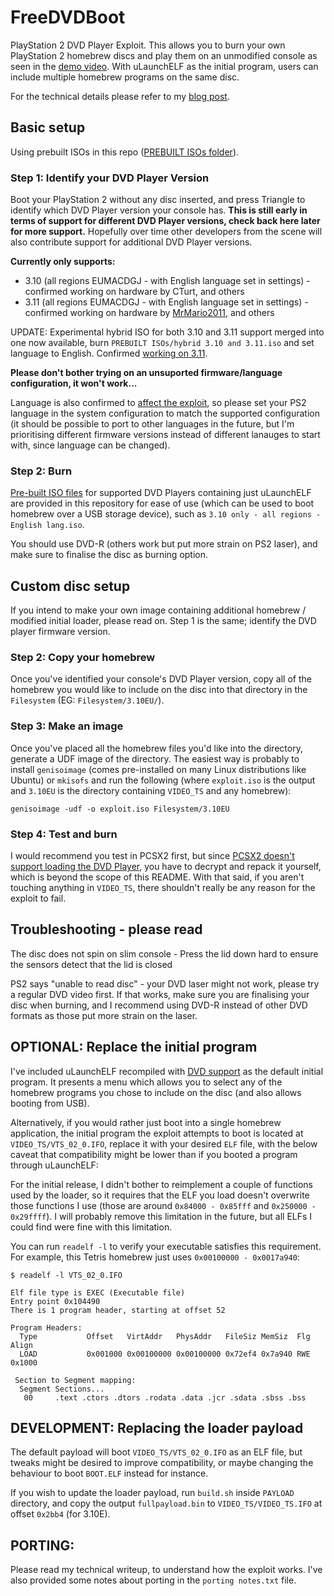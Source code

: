 # FreeDVDBoot
PlayStation 2 DVD Player Exploit. This allows you to burn your own PlayStation 2 homebrew discs and play them on an unmodified console as seen in the [demo video](https://www.youtube.com/watch?v=ez0y-hz3VuM). With uLaunchELF as the initial program, users can include multiple homebrew programs on the same disc.

For the technical details please refer to my [blog post](https://cturt.github.io/freedvdboot.html).

## Basic setup
Using prebuilt ISOs in this repo ([PREBUILT ISOs folder](https://github.com/CTurt/FreeDVDBoot/tree/master/PREBUILT%20ISOs)).

### Step 1: Identify your DVD Player Version
Boot your PlayStation 2 without any disc inserted, and press Triangle to identify which DVD Player version your console has. 
**This is still early in terms of support for different DVD Player versions, check back here later for more support.**
Hopefully over time other developers from the scene will also contribute support for additional DVD Player versions.

**Currently only supports:**

- 3.10 (all regions EUMACDGJ - with English language set in settings) - confirmed working on hardware by CTurt, and others
- 3.11 (all regions EUMACDGJ - with English language set in settings) - confirmed working on hardware by [MrMario2011](https://twitter.com/MrMario2011/status/1277586569738813440), and others

UPDATE: Experimental hybrid ISO for both 3.10 and 3.11 support merged into one now available, burn `PREBUILT ISOs/hybrid 3.10 and 3.11.iso` and set language to English. Confirmed [working on 3.11](https://twitter.com/TheWizWiki/status/1277670129355161601).

**Please don't bother trying on an unsuported firmware/language configuration, it won't work...**

Language is also confirmed to [affect the exploit](https://www.youtube.com/watch?v=zelVQcD7HCY), so please set your PS2 language in the system configuration to match the supported configuration (it should be possible to port to other languages in the future, but I'm prioritising different firmware versions instead of different lanauges to start with, since language can be changed).

### Step 2: Burn
[Pre-built ISO files](https://github.com/CTurt/FreeDVDBoot/tree/master/PREBUILT%20ISOs) for supported DVD Players containing just uLaunchELF are provided in this repository for ease of use (which can be used to boot homebrew over a USB storage device), such as `3.10 only - all regions - English lang.iso`.

You should use DVD-R (others work but put more strain on PS2 laser), and make sure to finalise the disc as burning option.

## Custom disc setup
 
If you intend to make your own image containing additional homebrew / modified initial loader, please read on. Step 1 is the same; identify the DVD player firmware version.

### Step 2: Copy your homebrew
Once you've identified your console's DVD Player version, copy all of the homebrew you would like to include on the disc into that directory in the `Filesystem` (EG: `Filesystem/3.10EU/`).

### Step 3: Make an image
Once you've placed all the homebrew files you'd like into the directory, generate a UDF image of the directory. The easiest way is probably to install `genisoimage` (comes pre-installed on many Linux distributions like Ubuntu) or `mkisofs` and run the following (where `exploit.iso` is the output and `3.10EU` is the directory containing `VIDEO_TS` and any homebrew):

    genisoimage -udf -o exploit.iso Filesystem/3.10EU

### Step 4: Test and burn
I would recommend you test in PCSX2 first, but since [PCSX2 doesn't support loading the DVD Player](https://github.com/PCSX2/pcsx2/issues/1981), you have to decrypt and repack it yourself, which is beyond the scope of this README. With that said, if you aren't touching anything in `VIDEO_TS`, there shouldn't really be any reason for the exploit to fail.

## Troubleshooting - please read
The disc does not spin on slim console - Press the lid down hard to ensure the sensors detect that the lid is closed

PS2 says "unable to read disc" - your DVD laser might not work, please try a regular DVD video first. If that works, make sure you are finalising your disc when burning, and I recommend using DVD-R instead of other DVD formats as those put more strain on the laser.

## OPTIONAL: Replace the initial program
I've included uLaunchELF recompiled with [DVD support](https://github.com/ps2dev/ps2sdk/pull/130) as the default initial program. It presents a menu which allows you to select any of the homebrew programs you chose to include on the disc (and also allows booting from USB).

Alternatively, if you would rather just boot into a single homebrew application, the initial program the exploit attempts to boot is located at `VIDEO_TS/VTS_02_0.IFO`, replace it with your desired `ELF` file, with the below caveat that compatibility might be lower than if you booted a program through uLaunchELF:

For the initial release, I didn't bother to reimplement a couple of functions used by the loader, so it requires that the ELF you load doesn't overwrite those functions I use (those are around `0x84000 - 0x85fff` and `0x250000 - 0x29ffff`). I will probably remove this limitation in the future, but all ELFs I could find were fine with this limitation.

You can run `readelf -l` to verify your executable satisfies this requirement. For example, this Tetris homebrew just uses `0x00100000 - 0x0017a940`:

	$ readelf -l VTS_02_0.IFO

	Elf file type is EXEC (Executable file)
	Entry point 0x104490
	There is 1 program header, starting at offset 52

	Program Headers:
	  Type           Offset   VirtAddr   PhysAddr   FileSiz MemSiz  Flg Align
	  LOAD           0x001000 0x00100000 0x00100000 0x72ef4 0x7a940 RWE 0x1000

	 Section to Segment mapping:
	  Segment Sections...
	   00     .text .ctors .dtors .rodata .data .jcr .sdata .sbss .bss

## DEVELOPMENT: Replacing the loader payload
The default payload will boot `VIDEO_TS/VTS_02_0.IFO` as an ELF file, but tweaks might be desired to improve compatibility, or maybe changing the behaviour to boot `BOOT.ELF` instead for instance.

If you wish to update the loader payload, run `build.sh` inside `PAYLOAD` directory, and copy the output `fullpayload.bin` to `VIDEO_TS/VIDEO_TS.IFO` at offset `0x2bb4` (for 3.10E).

## PORTING:
Please read my technical writeup, to understand how the exploit works. I've also provided some notes about porting in the `porting notes.txt` file.
